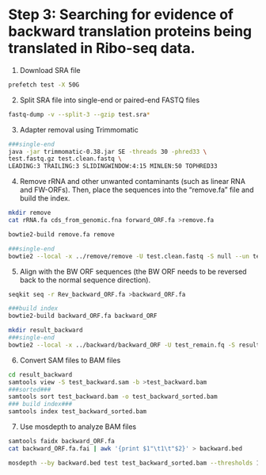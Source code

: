 # Step 3: Searching for evidence of backward translation proteins being translated in Ribo-seq data.

1. Download SRA file

```bash
prefetch test -X 50G
```

2. Split SRA file into single-end or paired-end FASTQ files

```bash
fastq-dump -v --split-3 --gzip test.sra*
```

3. Adapter removal using Trimmomatic

```bash
###single-end
java -jar trimmomatic-0.38.jar SE -threads 30 -phred33 \
test.fastq.gz test.clean.fastq \
LEADING:3 TRAILING:3 SLIDINGWINDOW:4:15 MINLEN:50 TOPHRED33
```

4. Remove rRNA and other unwanted contaminants (such as linear RNA and FW-ORFs). Then, place the sequences into the “remove.fa” file and build the index.

```bash
mkdir remove
cat rRNA.fa cds_from_genomic.fna forward_ORF.fa >remove.fa

bowtie2-build remove.fa remove

###single-end
bowtie2 --local -x ../remove/remove -U test.clean.fastq -S null --un test_remain.fq -p 80
```

5. Align with the BW ORF sequences (the BW ORF needs to be reversed back to the normal sequence direction).

```bash
seqkit seq -r Rev_backward_ORF.fa >backward_ORF.fa 

###build index
bowtie2-build backward_ORF.fa backward_ORF

mkdir result_backward
###single-end
bowtie2 --local -x ../backward/backward_ORF -U test_remain.fq -S result_backward/test_backward.sam --al result_backward/test_backward.fq -p 80
```

6. Convert SAM files to BAM files

```bash
cd result_backward
samtools view -S test_backward.sam -b >test_backward.bam
###sorted###
samtools sort test_backward.bam -o test_backward_sorted.bam
### build index###
samtools index test_backward_sorted.bam
```

7. Use mosdepth to analyze BAM files

```bash
samtools faidx backward_ORF.fa
cat backward_ORF.fa.fai | awk '{print $1"\t1\t"$2}' > backward.bed

mosdepth --by backward.bed test test_backward_sorted.bam --thresholds 1,2,5,10
```

